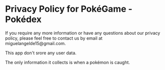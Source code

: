 <!DOCTYPE html>
<html lang="en">
  <body>
    <h1>Privacy Policy for PokéGame - Pokédex</h1>
    <p>
      If you require any more information or have any questions about our
      privacy policy, please feel free to contact us by email at
      miguelangelde15@gmail.com.
    </p>
    <p>This app don't srore any user data.</p>
    <p>The only information it collects is when a pokémon is caught.</p>
  </body>
</html>
